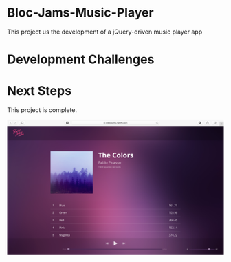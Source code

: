 # Bloc-Jams-Music-Player

This project us the development of a jQuery-driven music player app

# Development Challenges


# Next Steps

This project is complete.

![home page](Readme-images/blocjams-screenshot.png "screenshot of BlocJams" )
